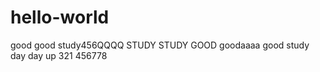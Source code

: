 # hello-world
good good study456QQQQ
STUDY STUDY GOOD
goodaaaa good study
day  day up
321
456778




